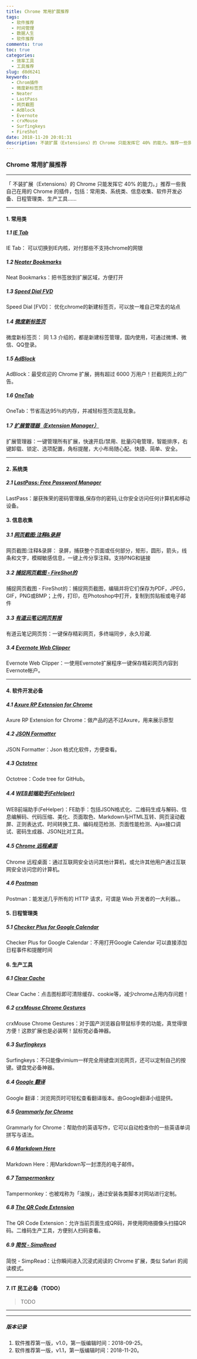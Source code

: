 ```yaml
---
title: Chrome 常用扩展推荐
tags:
  - 软件推荐
  - 时间管理
  - 数据人生
  - 软件推荐
comments: true
toc: true
categories:
  - 效率工具
  - 工具推荐
slug: d8d6241
keywords:
  - Chrom插件
  - 微度新标签页
  - Neater
  - LastPass
  - 网页截图
  - AdBlock
  - Evernote
  - crxMouse
  - Surfingkeys
  - FireShot
date: 2018-11-20 20:01:31
description: 不装扩展（Extensions）的 Chrome 只能发挥它 40% 的能力。推荐一些我自己在用的 Chrome 的插件，包括：常用类、系统类、信息收集、软件开发必备、日程管理类、生产工具……
---
```

<script type="text/javascript" src="/assets/js/dist/bai.js"></script>

### Chrome 常用扩展推荐

---
>
「 不装扩展（Extensions）的 Chrome 只能发挥它 40% 的能力。」推荐一些我自己在用的 Chrome 的插件，包括：常用类、系统类、信息收集、软件开发必备、日程管理类、生产工具……
>

---
#### 1. 常用类
##### 1.1 [IE Tab](https://chrome.google.com/webstore/detail/ie-tab/hehijbfgiekmjfkfjpbkbammjbdenadd)
>
IE Tab： 可以切换到IE内核，对付那些不支持chrome的网银
>
##### 1.2 [Neater Bookmarks](https://chrome.google.com/webstore/detail/neater-bookmarks/ofgjggbjanlhbgaemjbkiegeebmccifi?hl=zh-CN)
>
Neat Bookmarks：把书签放到扩展区域，方便打开
>
##### 1.3 [Speed Dial FVD](https://chrome.google.com/webstore/detail/speed-dial-fvd-new-tab-pa/llaficoajjainaijghjlofdfmbjpebpa?hl=zh-CN)
>
Speed Dial [FVD]： 优化chrome的新建标签页，可以放一堆自己常去的站点
>
##### 1.4 [微度新标签页](https://chrome.google.com/webstore/detail/%E5%BE%AE%E5%BA%A6%E6%96%B0%E6%A0%87%E7%AD%BE%E9%A1%B5/dgmpjohfgidbnmmihaholohmeccijgog?hl=zh-CN)
>
微度新标签页： 同 1.3 介绍的，都是新建标签管理，国内使用，可通过微博、微信、QQ登录。
>
##### 1.5 [AdBlock](https://chrome.google.com/webstore/detail/adblock/gighmmpiobklfepjocnamgkkbiglidom?hl=zh-CN)
>
AdBlock：最受欢迎的 Chrome 扩展，拥有超过 6000 万用户！拦截网页上的广告。
>
##### 1.6 [OneTab](https://chrome.google.com/webstore/detail/onetab/chphlpgkkbolifaimnlloiipkdnihall?hl=zh-CN)
>
OneTab：节省高达95％的内存，并减轻标签页混乱现象。
>
##### 1.7 [扩展管理器（Extension Manager）](https://chrome.google.com/webstore/detail/extension-manager/gjldcdngmdknpinoemndlidpcabkggco?hl=zh-CN)
>
扩展管理器：一键管理所有扩展，快速开启/禁用、批量闪电管理，智能排序，右键卸载、锁定、选项配置，角标提醒，大小布局随心配。快捷、简单、安全。
>

---

#### 2. 系统类
##### 2.1 [LastPass: Free Password Manager]()
>
LastPass：屡获殊荣的密码管理器,保存你的密码,让你安全访问任何计算机和移动设备。
>

#### 3. 信息收集
##### 3.1 [网页截图:注释&录屏](https://chrome.google.com/webstore/detail/awesome-screenshot-screen/nlipoenfbbikpbjkfpfillcgkoblgpmj?hl=zh-CN)
>
网页截图:注释&录屏： 录屏，捕获整个页面或任何部分，矩形，圆形，箭头，线条和文字，模糊敏感信息，一键上传分享注释。支持PNG和链接
>
##### 3.2 [捕捉网页截图 - FireShot的](https://chrome.google.com/webstore/detail/take-webpage-screenshots/mcbpblocgmgfnpjjppndjkmgjaogfceg?hl=zh-CN)
>
捕捉网页截图 - FireShot的：捕捉网页截图，编辑并将它们保存为PDF，JPEG，GIF，PNG或BMP；上传，打印，在Photoshop中打开，复制到剪贴板或电子邮件
>

##### 3.3 [有道云笔记网页剪报](https://chrome.google.com/webstore/detail/%E6%9C%89%E9%81%93%E4%BA%91%E7%AC%94%E8%AE%B0%E7%BD%91%E9%A1%B5%E5%89%AA%E6%8A%A5/joinpgckiioeklibflapokicmndlcnef?hl=zh-CN)
>
有道云笔记网页剪：一键保存精彩网页，多终端同步，永久珍藏.
>

##### 3.4 [Evernote Web Clipper](https://chrome.google.com/webstore/detail/evernote-web-clipper/pioclpoplcdbaefihamjohnefbikjilc)
>
Evernote Web Clipper：一使用Evernote扩展程序一键保存精彩网页内容到Evernote帐户。
>

---

#### 4. 软件开发必备
##### 4.1 [Axure RP Extension for Chrome](https://chrome.google.com/webstore/detail/axure-rp-extension-for-ch/dogkpdfcklifaemcdfbildhcofnopogp?hl=zh-CN)
>
Axure RP Extension for Chrome：做产品的逃不过Axure，用来展示原型
>
##### 4.2 [JSON Formatter](https://chrome.google.com/webstore/detail/json-formatter/bcjindcccaagfpapjjmafapmmgkkhgoa?hl=zh-CN)
>
JSON Formatter：Json 格式化软件，方便查看。
>
##### 4.3 [Octotree](https://chrome.google.com/webstore/detail/octotree/bkhaagjahfmjljalopjnoealnfndnagc?hl=zh-CN)
>
Octotree：Code tree for GitHub。
>
##### 4.4 [WEB前端助手(FeHelper)](https://chrome.google.com/webstore/detail/web%E5%89%8D%E7%AB%AF%E5%8A%A9%E6%89%8Bfehelper/pkgccpejnmalmdinmhkkfafefagiiiad?hl=zh-CN)
>
WEB前端助手(FeHelper)：FE助手：包括JSON格式化、二维码生成与解码、信息编解码、代码压缩、美化、页面取色、Markdown与HTML互转、网页滚动截屏、正则表达式、时间转换工具、编码规范检测、页面性能检测、Ajax接口调试、密码生成器、JSON比对工具。
>
##### 4.5 [Chrome 远程桌面](https://chrome.google.com/webstore/detail/chrome-remote-desktop/gbchcmhmhahfdphkhkmpfmihenigjmpp?utm_source=chrome-ntp-icon)
>
Chrome 远程桌面：通过互联网安全访问其他计算机，或允许其他用户通过互联网安全访问您的计算机。
>
##### 4.6 [Postman](https://chrome.google.com/webstore/detail/postman/fhbjgbiflinjbdggehcddcbncdddomop)
>
Postman：能发送几乎所有的 HTTP 请求，可谓是 Web 开发者的一大利器。。
>


#### 5. 日程管理类
##### 5.1 [Checker Plus for Google Calendar](https://chrome.google.com/webstore/detail/checker-plus-for-google-c/hkhggnncdpfibdhinjiegagmopldibha)
>
Checker Plus for Google Calendar：不用打开Google Calendar 可以直接添加日程事件和提醒时间
>

#### 6. 生产工具
##### 6.1 [Clear Cache](https://chrome.google.com/webstore/detail/clear-cache/cppjkneekbjaeellbfkmgnhonkkjfpdn?utm_source=chrome-app-launcher-info-dialog)
>
Clear Cache：点击图标即可清除缓存、cookie等，减少chrome占用内存问题！
>
##### 6.2 [crxMouse Chrome Gestures](https://chrome.google.com/webstore/detail/crxmouse-chrome-gestures/jlgkpaicikihijadgifklkbpdajbkhjo?utm_source=chrome-app-launcher-info-dialog)
>
crxMouse Chrome Gestures：对于国产浏览器自带鼠标手势的功能，真觉得很方便！这款扩展也是必装啊！鼠标党必备神器。
>
##### 6.3 [Surfingkeys](https://chrome.google.com/webstore/detail/surfingkeys/gfbliohnnapiefjpjlpjnehglfpaknnc?hl=zh-CN)
>
Surfingkeys：不只能像vimium一样完全用键盘浏览网页，还可以定制自己的按键。键盘党必备神器。
>
##### 6.4 [Google 翻译](https://chrome.google.com/webstore/detail/google-translate/aapbdbdomjkkjkaonfhkkikfgjllcleb?hl=zh-CN)
>
Google 翻译：浏览网页时可轻松查看翻译版本。由Google翻译小组提供。
>
##### 6.5 [Grammarly for Chrome](https://chrome.google.com/webstore/detail/grammarly-for-chrome/kbfnbcaeplbcioakkpcpgfkobkghlhen?hl=zh-CN)
>
Grammarly for Chrome：帮助你的英语写作，它可以自动检查你的一些英语单词拼写与语法。
>
##### 6.6 [Markdown Here](https://chrome.google.com/webstore/detail/markdown-here/elifhakcjgalahccnjkneoccemfahfoa?hl=zh-CN)
>
Markdown Here：用Markdown写一封漂亮的电子邮件。
>
##### 6.7 [Tampermonkey](https://chrome.google.com/webstore/detail/tampermonkey/dhdgffkkebhmkfjojejmpbldmpobfkfo?hl=zh-CN)
>
Tampermonkey：也被戏称为「油猴」，通过安装各类脚本对网站进行定制。
>
##### 6.8 [The QR Code Extension](https://chrome.google.com/webstore/detail/the-qr-code-extension/oijdcdmnjjgnnhgljmhkjlablaejfeeb?hl=zh-CN)
>
The QR Code Extension：允许当前页面生成QR码，并使用网络摄像头扫描QR码。二维码生产工具，方便别人扫码查看。
>
##### 6.9 [简悦 - SimpRead](https://chrome.google.com/webstore/detail/the-qr-code-extension/oijdcdmnjjgnnhgljmhkjlablaejfeeb?hl=zh-CN)
>
简悦 - SimpRead：让你瞬间进入沉浸式阅读的 Chrome 扩展，类似 Safari 的阅读模式。
>

---

#### 7. IT 民工必备（TODO）
> TODO
---

---

##### 版本记录
>
1. 软件推荐第一版，v1.0，第一版编辑时间：2018-09-25。
2. 软件推荐第一版，v1.1，第一版编辑时间：2018-11-20。
>
